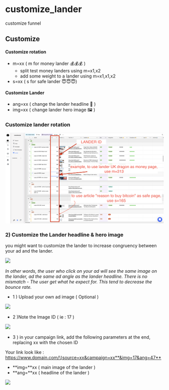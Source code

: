 # customize\_lander

customize funnel

## Customize

#### Customize rotation

* m=xx \( m for money lander 💰💰💰 \)
  * split test money landers using m=x1,x2
  * add some weight to a lander using m=x1,x1,x2
* s=xx \( s for safe lander 😇😇😇\)

#### Customize Lander

* ang=xx \( change the lander headline 📰 \) 
* img=xx \( change lander hero image 🖼️ \) 

### Customize lander rotation

![Screen Shot 2020-01-27 at 3.28.43 PM.png](https://raw.githubusercontent.com/blackhatflow/storage/master/2020/01/27-21-35-52-Screen%20Shot%202020-01-27%20at%203.28.43%20PM.png)

### 2\) Customize the Lander headline & hero image

you might want to customize the lander to increase congruency between your ad and the lander.

![](https://downloads.intercomcdn.com/i/o/157503954/0ba11f8e4f52bc3c20f60296/Screen+Shot+2019-10-22+at+11.46.16+AM.png)

_In other words, the user who click on your ad will see the same image on the lander, ad the same ad angle as the lander headline. There is no mismatch - The user get what he expect for. This tend to decrease the bounce rate._

* 1 \) Upload your own ad image \( Optional \) 

![](https://downloads.intercomcdn.com/i/o/151866005/c8f60f5e99382bb054107051/customize_uploadimage.gif)

* 2  \)Note the Image ID \( ie : 17 \) 

![](https://downloads.intercomcdn.com/i/o/151865221/b14141faba5f02f163d26cf0/customize_chooseimage.gif)

* 3 \) in your campaign link, add the following parameters at the end, replacing xx with the chosen ID

Your link look like : [https://www.domain.com/\)source=xx&campaign=xx\*\*&img=17&ang=47\*\*](https://www.domain.com/%29source=xx&campaign=xx**&img=17&ang=47**)

* **img=**xx \( main image of the lander \)
* **ang=**xx \( headline of the lander \)

![](https://downloads.intercomcdn.com/i/o/151865459/31d5781a4c9bed018bde28d2/customize_lander.png)

